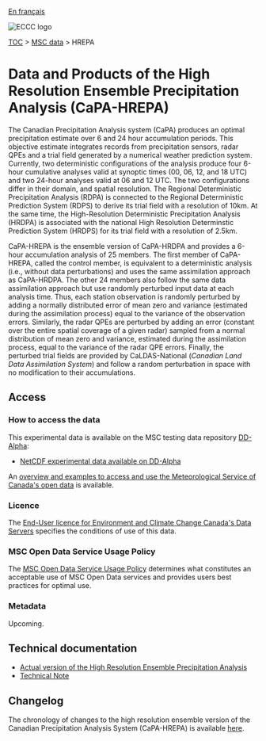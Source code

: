 [En français](readme_hrepa_fr.md)

![ECCC logo](../../img_eccc-logo.png)

[TOC](../../readme_en.md) > [MSC data](../readme_en.md) > HREPA 


# Data and Products of the High Resolution Ensemble Precipitation Analysis (CaPA-HREPA)

The Canadian Precipitation Analysis system (CaPA) produces an optimal precipitation estimate over 6 and 24 hour accumulation periods. This objective estimate integrates records from precipitation sensors, radar QPEs and a trial field generated by a numerical weather prediction system. Currently, two deterministic configurations of the analysis produce four 6-hour cumulative analyses valid at synoptic times (00, 06, 12, and 18 UTC) and two 24-hour analyses valid at 06 and 12 UTC. The two configurations differ in their domain, and spatial resolution. The Regional Deterministic Precipitation Analysis (RDPA) is connected to the Regional Deterministic Prediction System (RDPS) to derive its trial field with a resolution of 10km. At the same time, the High-Resolution Deterministic Precipitation Analysis (HRDPA) is associated with the national High Resolution Determinstic Prediction System (HRDPS) for its trial field with a resolution of 2.5km.

CaPA-HREPA is the ensemble version of CaPA-HRDPA and provides a 6-hour accumulation analysis of 25 members. The first member of CaPA-HREPA, called the control member, is equivalent to a deterministic analysis (i.e., without data perturbations) and uses the same assimilation approach as CaPA-HRDPA. The other 24 members also follow the same data assimilation approach but use randomly perturbed input data at each analysis time. Thus, each station observation is randomly perturbed by adding a normally distributed error of mean zero and variance (estimated during the assimilation process) equal to the variance of the observation errors. Similarly, the radar QPEs are perturbed by adding an error (constant over the entire spatial coverage of a given radar) sampled from a normal distribution of mean zero and variance, estimated during the assimilation process, equal to the variance of the radar QPE errors. Finally, the perturbed trial fields are provided by CaLDAS-National (*Canadian Land Data Assimilation System*) and follow a random perturbation in space with no modification to their accumulations.

## Access

### How to access the data

This experimental data is available on the MSC testing data repository [DD-Alpha](../../msc-datamart/readme_en.md):

* [NetCDF experimental data available on DD-Alpha](readme_hrepa-datamart_en.md) 

An [overview and examples to access and use the Meteorological Service of Canada's open data](../../usage/readme_en.md) is available.

### Licence

The [End-User licence for Environment and Climate Change Canada's Data Servers](../../licence/readme_en.md) specifies the conditions of use of this data.

### MSC Open Data Service Usage Policy

The [MSC Open Data Service Usage Policy](../../usage-policy/readme_en.md) determines what constitutes an acceptable use of MSC Open Data services and provides users best practices for optimal use.

### Metadata

Upcoming.

## Technical documentation

* [Actual version of the High Resolution Ensemble Precipitation Analysis](https://collaboration.cmc.ec.gc.ca/cmc/CMOI/product_guide/docs/tech_specifications/tech_specifications_HREPA_e.pdf)
* [Technical Note](https://collaboration.cmc.ec.gc.ca/cmc/cmoi/product_guide/docs/lib/technote_capa_hrepa_e.pdf)

## Changelog

The chronology of changes to the high resolution ensemble version of the Canadian Precipitation Analysis System (CaPA-HREPA) is available [here](changelog_hrepa_en.md).